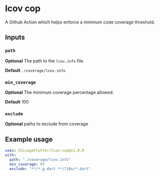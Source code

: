 # lcov cop

A Github Action which helps enforce a minimum code coverage threshold.

## Inputs

### `path`

**Optional** The path to the `lcov.info` file.

**Default** `./coverage/lcov.info`

### `min_coverage`

**Optional** The minimum coverage percentage allowed.

**Default** 100

### `exclude`

**Optional** paths to exclude from coverage

## Example usage

```yaml
uses: ChicagoFlutter/lcov-cop@v1.0.0
with:
  path: "./coverage/lcov.info"
  min_coverage: 95
  exclude: "**/*.g.dart **/l10n/*.dart"
```
